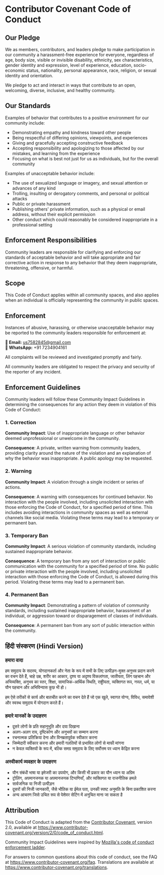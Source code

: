 # Contributor Covenant Code of Conduct

## Our Pledge

We as members, contributors, and leaders pledge to make participation in our community a harassment-free experience for everyone, regardless of age, body size, visible or invisible disability, ethnicity, sex characteristics, gender identity and expression, level of experience, education, socio-economic status, nationality, personal appearance, race, religion, or sexual identity and orientation.

We pledge to act and interact in ways that contribute to an open, welcoming, diverse, inclusive, and healthy community.

## Our Standards

Examples of behavior that contributes to a positive environment for our community include:

* Demonstrating empathy and kindness toward other people
* Being respectful of differing opinions, viewpoints, and experiences
* Giving and gracefully accepting constructive feedback
* Accepting responsibility and apologizing to those affected by our mistakes, and learning from the experience
* Focusing on what is best not just for us as individuals, but for the overall community

Examples of unacceptable behavior include:

* The use of sexualized language or imagery, and sexual attention or advances of any kind
* Trolling, insulting or derogatory comments, and personal or political attacks
* Public or private harassment
* Publishing others' private information, such as a physical or email address, without their explicit permission
* Other conduct which could reasonably be considered inappropriate in a professional setting

## Enforcement Responsibilities

Community leaders are responsible for clarifying and enforcing our standards of acceptable behavior and will take appropriate and fair corrective action in response to any behavior that they deem inappropriate, threatening, offensive, or harmful.

## Scope

This Code of Conduct applies within all community spaces, and also applies when an individual is officially representing the community in public spaces.

## Enforcement

Instances of abusive, harassing, or otherwise unacceptable behavior may be reported to the community leaders responsible for enforcement at:

**📧 Email:** us7582845@gmail.com  
**📱 WhatsApp:** +91 7234904161

All complaints will be reviewed and investigated promptly and fairly.

All community leaders are obligated to respect the privacy and security of the reporter of any incident.

## Enforcement Guidelines

Community leaders will follow these Community Impact Guidelines in determining the consequences for any action they deem in violation of this Code of Conduct:

### 1. Correction
**Community Impact**: Use of inappropriate language or other behavior deemed unprofessional or unwelcome in the community.

**Consequence**: A private, written warning from community leaders, providing clarity around the nature of the violation and an explanation of why the behavior was inappropriate. A public apology may be requested.

### 2. Warning
**Community Impact**: A violation through a single incident or series of actions.

**Consequence**: A warning with consequences for continued behavior. No interaction with the people involved, including unsolicited interaction with those enforcing the Code of Conduct, for a specified period of time. This includes avoiding interactions in community spaces as well as external channels like social media. Violating these terms may lead to a temporary or permanent ban.

### 3. Temporary Ban
**Community Impact**: A serious violation of community standards, including sustained inappropriate behavior.

**Consequence**: A temporary ban from any sort of interaction or public communication with the community for a specified period of time. No public or private interaction with the people involved, including unsolicited interaction with those enforcing the Code of Conduct, is allowed during this period. Violating these terms may lead to a permanent ban.

### 4. Permanent Ban
**Community Impact**: Demonstrating a pattern of violation of community standards, including sustained inappropriate behavior, harassment of an individual, or aggression toward or disparagement of classes of individuals.

**Consequence**: A permanent ban from any sort of public interaction within the community.

## हिंदी संस्करण (Hindi Version)

### हमारा वादा

हम समुदाय के सदस्य, योगदानकर्ता और नेता के रूप में सभी के लिए उत्पीड़न-मुक्त अनुभव प्रदान करने का वचन देते हैं, चाहे उम्र, शरीर का आकार, दृश्य या अदृश्य विकलांगता, जातीयता, लिंग पहचान और अभिव्यक्ति, अनुभव का स्तर, शिक्षा, सामाजिक-आर्थिक स्थिति, राष्ट्रीयता, व्यक्तिगत रूप, नस्ल, धर्म, या यौन पहचान और अभिविन्यास कुछ भी हो।

हम ऐसे तरीकों से कार्य और बातचीत करने का वचन देते हैं जो एक खुले, स्वागत योग्य, विविध, समावेशी और स्वस्थ समुदाय में योगदान करते हैं।

### हमारे मानकों के उदाहरण

* दूसरे लोगों के प्रति सहानुभूति और दया दिखाना
* अलग-अलग राय, दृष्टिकोण और अनुभवों का सम्मान करना
* रचनात्मक प्रतिक्रिया देना और विनम्रतापूर्वक स्वीकार करना
* जिम्मेदारी स्वीकार करना और हमारी गलतियों से प्रभावित लोगों से माफी मांगना
* न केवल व्यक्तियों के रूप में, बल्कि समग्र समुदाय के लिए सर्वोत्तम पर ध्यान केंद्रित करना

### अस्वीकार्य व्यवहार के उदाहरण

* यौन संबंधी भाषा या इमेजरी का उपयोग, और किसी भी प्रकार का यौन ध्यान या अग्रिम
* ट्रोलिंग, अपमानजनक या अपमानजनक टिप्पणियाँ, और व्यक्तिगत या राजनीतिक हमले
* सार्वजनिक या निजी उत्पीड़न
* दूसरों की निजी जानकारी, जैसे भौतिक या ईमेल पता, उनकी स्पष्ट अनुमति के बिना प्रकाशित करना
* अन्य आचरण जिसे उचित रूप से पेशेवर सेटिंग में अनुचित माना जा सकता है

## Attribution

This Code of Conduct is adapted from the [Contributor Covenant][homepage], version 2.0, available at https://www.contributor-covenant.org/version/2/0/code_of_conduct.html.

Community Impact Guidelines were inspired by [Mozilla's code of conduct enforcement ladder](https://github.com/mozilla/diversity).

[homepage]: https://www.contributor-covenant.org

For answers to common questions about this code of conduct, see the FAQ at https://www.contributor-covenant.org/faq. Translations are available at https://www.contributor-covenant.org/translations.
